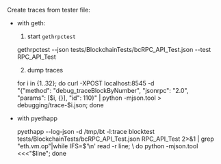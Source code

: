 Create traces from tester file:

- with geth:
  1. start `gethrpctest`

    gethrpctest --json tests/BlockchainTests/bcRPC_API_Test.json --test RPC_API_Test

  2. dump traces

    for i in {1..32};
        do curl -XPOST localhost:8545 -d \
            "{\"method\": \"debug_traceBlockByNumber\", \"jsonrpc\": \"2.0\", \
            \"params\": [$i, {}], \"id\": 110}" | python -mjson.tool > debugging/trace-$i.json;
    done
    
- with pyethapp

    pyethapp --log-json -d /tmp/bt -l:trace blocktest \
    tests/BlockchainTests/bcRPC_API_Test.json RPC_API_Test 2>&1 | grep "eth.vm.op"|while IFS=$'\n' read -r line; \
    do python -mjson.tool <<<"$line"; done
